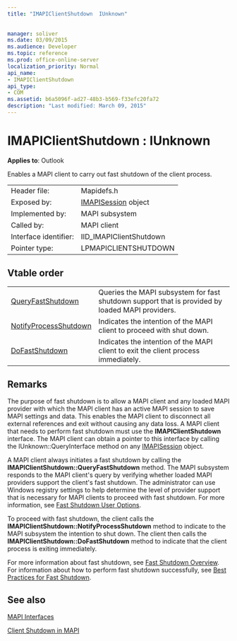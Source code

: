 ```yaml
---
title: "IMAPIClientShutdown  IUnknown"
 
 
manager: soliver
ms.date: 03/09/2015
ms.audience: Developer
ms.topic: reference
ms.prod: office-online-server
localization_priority: Normal
api_name:
- IMAPIClientShutdown
api_type:
- COM
ms.assetid: b6a5096f-ad27-48b3-b569-f33efc20fa72
description: "Last modified: March 09, 2015"
---
```


# IMAPIClientShutdown : IUnknown

  
  
**Applies to**: Outlook 
  
Enables a MAPI client to carry out fast shutdown of the client process. 
  
|||
|:-----|:-----|
|Header file:  <br/> |Mapidefs.h  <br/> |
|Exposed by:  <br/> |[IMAPISession](imapisessioniunknown.md) object  <br/> |
|Implemented by:  <br/> |MAPI subsystem  <br/> |
|Called by:  <br/> |MAPI client  <br/> |
|Interface identifier:  <br/> |IID_IMAPIClientShutdown  <br/> |
|Pointer type:  <br/> |LPMAPICLIENTSHUTDOWN  <br/> |
   
## Vtable order

|||
|:-----|:-----|
|[QueryFastShutdown](imapiclientshutdown-queryfastshutdown.md) <br/> |Queries the MAPI subsystem for fast shutdown support that is provided by loaded MAPI providers.  <br/> |
|[NotifyProcessShutdown](imapiclientshutdown-notifyprocessshutdown.md) <br/> |Indicates the intention of the MAPI client to proceed with shut down.  <br/> |
|[DoFastShutdown](imapiclientshutdown-dofastshutdown.md) <br/> |Indicates the intention of the MAPI client to exit the client process immediately.  <br/> |
   
## Remarks

The purpose of fast shutdown is to allow a MAPI client and any loaded MAPI provider with which the MAPI client has an active MAPI session to save MAPI settings and data. This enables the MAPI client to disconnect all external references and exit without causing any data loss. A MAPI client that needs to perform fast shutdown must use the **IMAPIClientShutdown** interface. The MAPI client can obtain a pointer to this interface by calling the IUnknown::QueryInterface method on any [IMAPISession](imapisessioniunknown.md) object. 
  
A MAPI client always initiates a fast shutdown by calling the **IMAPIClientShutdown::QueryFastShutdown** method. The MAPI subsystem responds to the MAPI client's query by verifying whether loaded MAPI providers support the client's fast shutdown. The administrator can use Windows registry settings to help determine the level of provider support that is necessary for MAPI clients to proceed with fast shutdown. For more information, see [Fast Shutdown User Options](fast-shutdown-user-options.md).
  
To proceed with fast shutdown, the client calls the **IMAPIClientShutdown::NotifyProcessShutdown** method to indicate to the MAPI subsystem the intention to shut down. The client then calls the **IMAPIClientShutdown::DoFastShutdown** method to indicate that the client process is exiting immediately. 
  
For more information about fast shutdown, see [Fast Shutdown Overview](fast-shutdown-overview.md). For information about how to perform fast shutdown successfully, see [Best Practices for Fast Shutdown](best-practices-for-fast-shutdown.md).
  
## See also



[MAPI Interfaces](mapi-interfaces.md)
  
[Client Shutdown in MAPI](client-shutdown-in-mapi.md)

